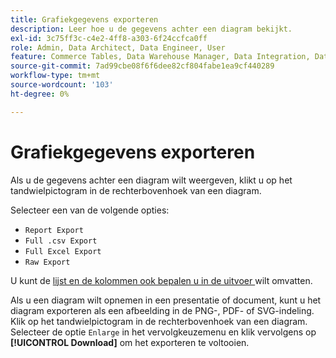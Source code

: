 ```yaml
---
title: Grafiekgegevens exporteren
description: Leer hoe u de gegevens achter een diagram bekijkt.
exl-id: 3c75ff3c-c4e2-4ff8-a303-6f24ccfca0ff
role: Admin, Data Architect, Data Engineer, User
feature: Commerce Tables, Data Warehouse Manager, Data Integration, Data Import/Export
source-git-commit: 7ad99cbe08f6f6dee82cf804fabe1ea9cf440289
workflow-type: tm+mt
source-wordcount: '103'
ht-degree: 0%

---
```


# Grafiekgegevens exporteren

Als u de gegevens achter een diagram wilt weergeven, klikt u op het tandwielpictogram in de rechterbovenhoek van een diagram.

Selecteer een van de volgende opties:

- `Report Export`
- `Full .csv Export`
- `Full Excel Export`
- `Raw Export`

U kunt de [ lijst en de kolommen ook bepalen u in de uitvoer ](../../tutorials/export-raw-data.md) wilt omvatten.

Als u een diagram wilt opnemen in een presentatie of document, kunt u het diagram exporteren als een afbeelding in de PNG-, PDF- of SVG-indeling. Klik op het tandwielpictogram in de rechterbovenhoek van een diagram. Selecteer de optie `Enlarge` in het vervolgkeuzemenu en klik vervolgens op **[!UICONTROL Download]** om het exporteren te voltooien.
